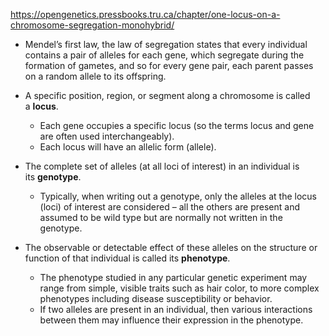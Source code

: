 https://opengenetics.pressbooks.tru.ca/chapter/one-locus-on-a-chromosome-segregation-monohybrid/
- Mendel’s first law, the law of segregation states that every individual contains a pair of alleles for each gene, which segregate during the formation of gametes, and so for every gene pair, each parent passes on a random allele to its offspring.

- A specific position, region, or segment along a chromosome is called a **locus**.
	- Each gene occupies a specific locus (so the terms locus and gene are often used interchangeably).
	- Each locus will have an allelic form (allele).
- The complete set of alleles (at all loci of interest) in an individual is its **genotype**.
	- Typically, when writing out a genotype, only the alleles at the locus (loci) of interest are considered – all the others are present and assumed to be wild type but are normally not written in the genotype.
- The observable or detectable effect of these alleles on the structure or function of that individual is called its **phenotype**.
	- The phenotype studied in any particular genetic experiment may range from simple, visible traits such as hair color, to more complex phenotypes including disease susceptibility or behavior.
	- If two alleles are present in an individual, then various interactions between them may influence their expression in the phenotype.